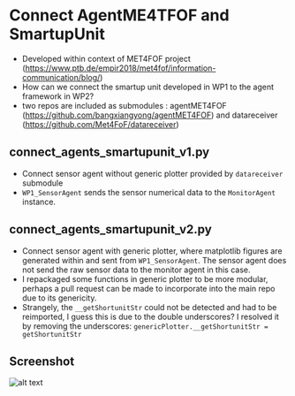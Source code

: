 # Connect AgentME4TFOF and SmartupUnit

- Developed within context of MET4FOF project (https://www.ptb.de/empir2018/met4fof/information-communication/blog/)
- How can we connect the smartup unit developed in WP1 to the agent framework in WP2?
- two repos are included as submodules : agentMET4FOF (https://github.com/bangxiangyong/agentMET4FOF) and datareceiver (https://github.com/Met4FoF/datareceiver)

## connect_agents_smartupunit_v1.py
- Connect sensor agent without generic plotter provided by `datareceiver` submodule
- `WP1_SensorAgent` sends the sensor numerical data to the `MonitorAgent` instance.

## connect_agents_smartupunit_v2.py
- Connect sensor agent with generic plotter, where matplotlib figures are generated within and sent from `WP1_SensorAgent`. The sensor agent does not send the raw sensor data to the monitor agent in this case. 
- I repackaged some functions in generic plotter to be more modular, perhaps a pull request can be made to incorporate into the main repo due to its genericity.
- Strangely, the `__getShortunitStr` could not be detected and had to be reimported, I guess this is due to the double underscores? I resolved it by removing the underscores:
`genericPlotter.__getShortunitStr = getShortunitStr`

## Screenshot
![alt text](https://github.com/bangxiangyong/connect-agentMET4FOF-smartupunit/blob/master/wp1_agents.PNG)

